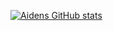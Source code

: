 [![Aidens GitHub stats](https://github-readme-stats.vercel.app/api?username=AineeJames)](https://github.com/anuraghazra/github-readme-stats)
